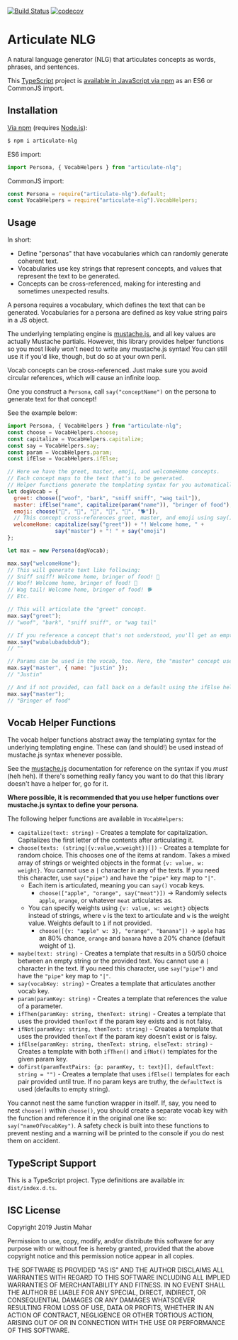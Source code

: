 [![Build Status](https://travis-ci.org/justinmahar/articulate-nlg.svg?branch=master)](https://travis-ci.org/justinmahar/articulate-nlg) [![codecov](https://codecov.io/gh/justinmahar/articulate-nlg/branch/master/graph/badge.svg)](https://codecov.io/gh/justinmahar/articulate-nlg)

# Articulate NLG

A natural language generator (NLG) that articulates concepts as words, phrases, and sentences.

This [TypeScript](https://www.typescriptlang.org/) project is [available in JavaScript via npm](https://www.npmjs.com/package/articulate-nlg) as an ES6 or CommonJS import.

## Installation

[Via npm](https://www.npmjs.com/package/articulate-nlg) (requires [Node.js](https://nodejs.org/)):

```bash
$ npm i articulate-nlg
```

ES6 import:

```js
import Persona, { VocabHelpers } from "articulate-nlg";
```

CommonJS import:

```js
const Persona = require("articulate-nlg").default;
const VocabHelpers = require("articulate-nlg").VocabHelpers;
```

## Usage

In short:

- Define "personas" that have vocabularies which can randomly generate coherent text.
- Vocabularies use key strings that represent concepts, and values that represent the text to be generated.
- Concepts can be cross-referenced, making for interesting and sometimes unexpected results.

A persona requires a vocabulary, which defines the text that can be generated. Vocabularies for a persona are defined as key value string pairs in a JS object.

The underlying templating engine is [mustache.js](https://github.com/janl/mustache.js/), and all key values are actually Mustache partials. However, this library provides helper functions so you most likely won't need to write any mustache.js syntax! You can still use it if you'd like, though, but do so at your own peril.

Vocab concepts can be cross-referenced. Just make sure you avoid circular references, which will cause an infinite loop.

One you construct a `Persona`, call `say("conceptName")` on the persona to generate text for that concept!

See the example below:

```js
import Persona, { VocabHelpers } from "articulate-nlg";
const choose = VocabHelpers.choose;
const capitalize = VocabHelpers.capitalize;
const say = VocabHelpers.say;
const param = VocabHelpers.param;
const ifElse = VocabHelpers.ifElse;

// Here we have the greet, master, emoji, and welcomeHome concepts.
// Each concept maps to the text that's to be generated.
// Helper functions generate the templating syntax for you automatically.
let dogVocab = {
  greet: choose(["woof", "bark", "sniff sniff", "wag tail"]),
  master: ifElse("name", capitalize(param("name")), "bringer of food"),
  emoji: choose("👅", "🐶", "🐾", "💩", "🐩", "🐕‍"]),
  // This concept cross-references greet, master, and emoji using say().
  welcomeHome: capitalize(say("greet")) + "! Welcome home, " + 
               say("master") + "! " + say("emoji")
};

let max = new Persona(dogVocab);

max.say("welcomeHome");
// This will generate text like following:
// Sniff sniff! Welcome home, bringer of food! 🐾
// Woof! Welcome home, bringer of food! 👅
// Wag tail! Welcome home, bringer of food! 🐕‍
// Etc.

// This will articulate the "greet" concept.
max.say("greet");
// "woof", "bark", "sniff sniff", or "wag tail"

// If you reference a concept that's not understood, you'll get an empty string back.
max.say("wubalubadubdub");
// ""

// Params can be used in the vocab, too. Here, the "master" concept uses a name if provided.
max.say("master", { name: "justin" });
// "Justin"

// And if not provided, can fall back on a default using the ifElse helper. See the vocab above.
max.say("master");
// "Bringer of food"
```

## Vocab Helper Functions

The vocab helper functions abstract away the templating syntax for the underlying templating engine. These can (and should!) be used instead of mustache.js syntax whenever possible.

See the [mustache.js](https://github.com/janl/mustache.js/) documentation for reference on the syntax if you *must* (heh heh). If there's something really fancy you want to do that this library doesn't have a helper for, go for it.

**Where possible, it is recommended that you use helper functions over mustache.js syntax to define your persona.**

The following helper functions are available in `VocabHelpers`:

- `capitalize(text: string)` - Creates a template for capitalization. Capitalizes the first letter of the contents after articulating it.
- `choose(texts: (string|{v:value,w:weight})[])` - Creates a template for random choice. This chooses one of the items at random. Takes a mixed array of strings or weighted objects in the format `{v: value, w: weight}`. You cannot use a `|` character in any of the texts. If you need this character, use `say("pipe")` and have the `"pipe"` key map to `"|"`.
  - Each item is articulated, meaning you can `say()` vocab keys.
    - `choose(["apple", "orange", say("meat")])` -> Randomly selects `apple`, `orange`, or whatever `meat` articulates as.
  - You can specify weights using `{v: value, w: weight}` objects instead of strings, where `v` is the text to articulate and `w` is the weight value. Weights default to `1` if not provided.
    - `choose([{v: "apple" w: 3}, "orange", "banana"])` -> `apple` has an 80% chance, `orange` and `banana` have a 20% chance (default weight of `1`).
- `maybe(text: string)` - Creates a template that results in a 50/50 choice between an empty string or the provided text. You cannot use a `|` character in the text. If you need this character, use `say("pipe")` and have the `"pipe"` key map to `"|"`.
- `say(vocabKey: string)` - Creates a template that articulates another vocab key.
- `param(paramKey: string)` - Creates a template that references the value of a parameter.
- `ifThen(paramKey: string, thenText: string)` - Creates a template that uses the provided `thenText` if the param key exists and is not falsy.
- `ifNot(paramKey: string, thenText: string)` - Creates a template that uses the provided `thenText` if the param key doesn't exist or is falsy.
- `ifElse(paramKey: string, thenText: string, elseText: string)` - Creates a template with both `ifThen()` and `ifNot()` templates for the given param key.
- `doFirst(paramTextPairs: {p: paramKey, t: text}[], defaultText: string = "")` - Creates a template that uses `ifElse()` templates for each pair provided until true. If no param keys are truthy, the `defaultText` is used (defaults to empty string).

You cannot nest the same function wrapper in itself. If, say, you need to nest `choose()` within `choose()`, you should create a separate vocab key with the function and reference it in the original one like so: `say("nameOfVocabKey")`. A safety check is built into these functions to prevent nesting and a warning will be printed to the console if you do nest them on accident.

## TypeScript Support

This is a TypeScript project. Type definitions are available in: `dist/index.d.ts`.

## ISC License

Copyright 2019 Justin Mahar

Permission to use, copy, modify, and/or distribute this software for any purpose with or without fee is hereby granted, provided that the above copyright notice and this permission notice appear in all copies.

THE SOFTWARE IS PROVIDED "AS IS" AND THE AUTHOR DISCLAIMS ALL WARRANTIES WITH REGARD TO THIS SOFTWARE INCLUDING ALL IMPLIED WARRANTIES OF MERCHANTABILITY AND FITNESS. IN NO EVENT SHALL THE AUTHOR BE LIABLE FOR ANY SPECIAL, DIRECT, INDIRECT, OR CONSEQUENTIAL DAMAGES OR ANY DAMAGES WHATSOEVER RESULTING FROM LOSS OF USE, DATA OR PROFITS, WHETHER IN AN ACTION OF CONTRACT, NEGLIGENCE OR OTHER TORTIOUS ACTION, ARISING OUT OF OR IN CONNECTION WITH THE USE OR PERFORMANCE OF THIS SOFTWARE.
